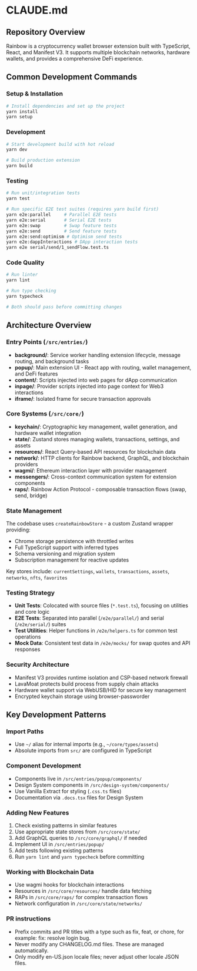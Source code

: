 # CLAUDE.md

## Repository Overview

Rainbow is a cryptocurrency wallet browser extension built with TypeScript, React, and Manifest V3. It supports multiple blockchain networks, hardware wallets, and provides a comprehensive DeFi experience.

## Common Development Commands

### Setup & Installation
```bash
# Install dependencies and set up the project
yarn install
yarn setup
```

### Development
```bash
# Start development build with hot reload
yarn dev

# Build production extension
yarn build
```

### Testing
```bash
# Run unit/integration tests
yarn test

# Run specific E2E test suites (requires yarn build first)
yarn e2e:parallel     # Parallel E2E tests
yarn e2e:serial       # Serial E2E tests
yarn e2e:swap         # Swap feature tests
yarn e2e:send         # Send feature tests
yarn e2e:send:optimism # Optimism send tests
yarn e2e:dappInteractions # DApp interaction tests
yarn e2e serial/send/1_sendFlow.test.ts
```

### Code Quality
```bash
# Run linter
yarn lint

# Run type checking
yarn typecheck

# Both should pass before committing changes
```

## Architecture Overview

### Entry Points (`/src/entries/`)
- **background/**: Service worker handling extension lifecycle, message routing, and background tasks
- **popup/**: Main extension UI - React app with routing, wallet management, and DeFi features
- **content/**: Scripts injected into web pages for dApp communication
- **inpage/**: Provider scripts injected into page context for Web3 interactions
- **iframe/**: Isolated frame for secure transaction approvals

### Core Systems (`/src/core/`)
- **keychain/**: Cryptographic key management, wallet generation, and hardware wallet integration
- **state/**: Zustand stores managing wallets, transactions, settings, and assets
- **resources/**: React Query-based API resources for blockchain data
- **network/**: HTTP clients for Rainbow backend, GraphQL, and blockchain providers
- **wagmi/**: Ethereum interaction layer with provider management
- **messengers/**: Cross-context communication system for extension components
- **raps/**: Rainbow Action Protocol - composable transaction flows (swap, send, bridge)

### State Management
The codebase uses `createRainbowStore` - a custom Zustand wrapper providing:
- Chrome storage persistence with throttled writes
- Full TypeScript support with inferred types
- Schema versioning and migration system
- Subscription management for reactive updates

Key stores include: `currentSettings`, `wallets`, `transactions`, `assets`, `networks`, `nfts`, `favorites`

### Testing Strategy
- **Unit Tests**: Colocated with source files (`*.test.ts`), focusing on utilities and core logic
- **E2E Tests**: Separated into parallel (`/e2e/parallel/`) and serial (`/e2e/serial/`) suites
- **Test Utilities**: Helper functions in `/e2e/helpers.ts` for common test operations
- **Mock Data**: Consistent test data in `/e2e/mocks/` for swap quotes and API responses

### Security Architecture
- Manifest V3 provides runtime isolation and CSP-based network firewall
- LavaMoat protects build process from supply chain attacks
- Hardware wallet support via WebUSB/HID for secure key management
- Encrypted keychain storage using browser-passworder

## Key Development Patterns

### Import Paths
- Use `~/` alias for internal imports (e.g., `~/core/types/assets`)
- Absolute imports from `src/` are configured in TypeScript

### Component Development
- Components live in `/src/entries/popup/components/`
- Design System components in `/src/design-system/components/`
- Use Vanilla Extract for styling (`.css.ts` files)
- Documentation via `.docs.tsx` files for Design System

### Adding New Features
1. Check existing patterns in similar features
2. Use appropriate state stores from `/src/core/state/`
3. Add GraphQL queries to `/src/core/graphql/` if needed
4. Implement UI in `/src/entries/popup/`
5. Add tests following existing patterns
6. Run `yarn lint` and `yarn typecheck` before committing

### Working with Blockchain Data
- Use wagmi hooks for blockchain interactions
- Resources in `/src/core/resources/` handle data fetching
- RAPs in `/src/core/raps/` for complex transaction flows
- Network configuration in `/src/core/state/networks/`

### PR instructions
- Prefix commits and PR titles with a type such as fix, feat, or chore, for example: fix: resolve login bug.
- Never modify any CHANGELOG.md files. These are managed automatically.
- Only modify en-US.json locale files; never adjust other locale JSON files.

